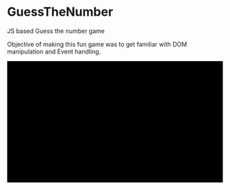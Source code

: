 # GuessTheNumber
JS based Guess the number game

Objective of making this fun game was to get familiar with DOM manipulation and Event handling.


![alt text](https://github.com/capchitts/GIFs/blob/main/guessgame.gif)
